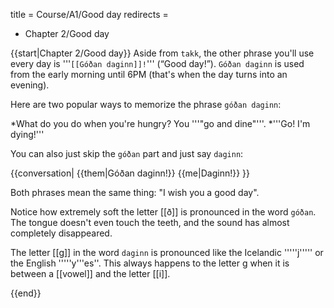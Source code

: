 title = Course/A1/Good day
redirects =
- Chapter 2/Good day
>>>>

{{start|Chapter 2/Good day}}
Aside from `takk`, the other phrase you'll use every day is '''`[[Góðan daginn]]!`''' (“Good day!”). `Góðan daginn` is used from the early morning until 6PM (that's when the day turns into an evening).

Here are two popular ways to memorize the phrase `góðan daginn`:

*What do you do when you're hungry? You '''"go and dine"'''.
*'''Go! I'm dying!'''

You can also just skip the `góðan` part and just say `daginn`:

{{conversation|
{{them|Góðan daginn!}}
{{me|Daginn!}}
}}

Both phrases mean the same thing: "I wish you a good day".

Notice how extremely soft the letter [[ð]] is pronounced in the word `góðan`. The tongue doesn't even touch the teeth, and the sound has almost completely disappeared.

The letter [[g]] in the word `daginn` is pronounced like  the Icelandic '''''j''''' or the English '''''y'''es''. This always happens to the letter g when it is between a [[vowel]] and the letter [[i]].

{{end}}